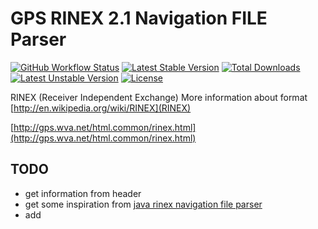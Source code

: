 # GPS RINEX 2.1 Navigation FILE Parser

[![GitHub Workflow Status](https://img.shields.io/github/workflow/status/OzzyCzech/gpsrinex/PHP%20Tests)](https://github.com/OzzyCzech/gpsrinex/actions)
[![Latest Stable Version](https://poser.pugx.org/om/gpsrinex/v/stable.png)](https://packagist.org/packages/om/gpsrinex)
[![Total Downloads](https://poser.pugx.org/om/gpsrinex/downloads.png)](https://packagist.org/packages/om/gpsrinex)
[![Latest Unstable Version](https://poser.pugx.org/om/gpsrinex/v/unstable.png)](https://packagist.org/packages/om/gpsrinex)
[![License](https://poser.pugx.org/om/gpsrinex/license.png)](https://packagist.org/packages/om/gpsrinex)

RINEX (Receiver Independent Exchange)
More information about format [http://en.wikipedia.org/wiki/RINEX](RINEX)

[http://gps.wva.net/html.common/rinex.html](http://gps.wva.net/html.common/rinex.html)

## TODO

- get information from header
- get some inspiration from [java rinex navigation file parser](https://code.google.com/p/gogps/source/browse/src/main/java/org/gogpsproject/parser/rinex/RinexNavigationParser.java)
- add